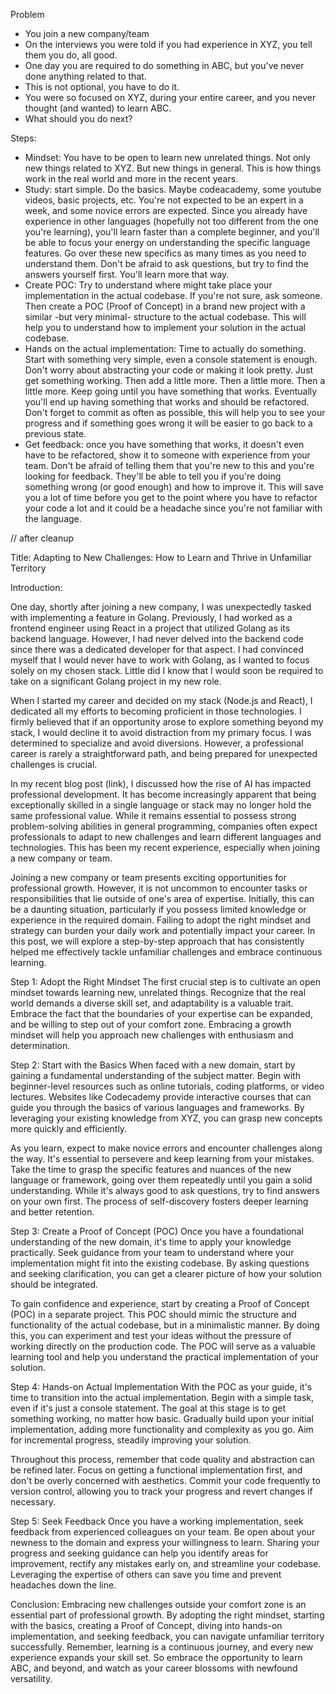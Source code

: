 Problem
- You join a new company/team
- On the interviews you were told if you had experience in XYZ, you tell them you do, all good.
- One day you are required to do something in ABC, but you've never done anything related to that.
- This is not optional, you have to do it.
- You were so focused on XYZ, during your entire career, and you never thought (and wanted) to learn ABC.
- What should you do next?

Steps:
- Mindset: You have to be open to learn new unrelated things. Not only new things related to XYZ. But new things in general. This is how things work in the real world and more in the recent years.
- Study: start simple. Do the basics. Maybe codeacademy, some youtube videos, basic projects, etc. You're not expected to be an expert in a week, and some novice errors are expected. Since you already have experience in other languages (hopefully not too different from the one you're learning), you'll learn faster than a complete beginner, and you'll be able to focus your energy on understanding the specific language features. Go over these new specifics as many times as you need to understand them. Don't be afraid to ask questions, but try to find the answers yourself first. You'll learn more that way.
- Create POC: Try to understand where might take place your implementation in the actual codebase. If you're not sure, ask someone. Then create a POC (Proof of Concept) in a brand new project with a similar -but very minimal- structure to the actual codebase. This will help you to understand how to implement your solution in the actual codebase.
- Hands on the actual implementation: Time to actually do something. Start with something very simple, even a console statement is enough. Don't worry about abstracting your code or making it look pretty. Just get something working. Then add a little more. Then a little more. Then a little more. Keep going until you have something that works. Eventually you'll end up having something that works and should be refactored. Don't forget to commit as often as possible, this will help you to see your progress and if something goes wrong it will be easier to go back to a previous state.
- Get feedback: once you have something that works, it doesn't even have to be refactored, show it to someone with experience from your team. Don't be afraid of telling them that you're new to this and you're looking for feedback. They'll be able to tell you if you're doing something wrong (or good enough) and how to improve it. This will save you a lot of time before you get to the point where you have to refactor your code a lot and it could be a headache since you're not familiar with the language.

// after cleanup

Title: Adapting to New Challenges: How to Learn and Thrive in Unfamiliar Territory

Introduction:

One day, shortly after joining a new company, I was unexpectedly tasked with implementing a feature in Golang. Previously, I had worked as a frontend engineer using React in a project that utilized Golang as its backend language. However, I had never delved into the backend code since there was a dedicated developer for that aspect. I had convinced myself that I would never have to work with Golang, as I wanted to focus solely on my chosen stack. Little did I know that I would soon be required to take on a significant Golang project in my new role.

When I started my career and decided on my stack (Node.js and React), I dedicated all my efforts to becoming proficient in those technologies. I firmly believed that if an opportunity arose to explore something beyond my stack, I would decline it to avoid distraction from my primary focus. I was determined to specialize and avoid diversions. However, a professional career is rarely a straightforward path, and being prepared for unexpected challenges is crucial.

In my recent blog post (link), I discussed how the rise of AI has impacted professional development. It has become increasingly apparent that being exceptionally skilled in a single language or stack may no longer hold the same professional value. While it remains essential to possess strong problem-solving abilities in general programming, companies often expect professionals to adapt to new challenges and learn different languages and technologies. This has been my recent experience, especially when joining a new company or team.

Joining a new company or team presents exciting opportunities for professional growth. However, it is not uncommon to encounter tasks or responsibilities that lie outside of one's area of expertise. Initially, this can be a daunting situation, particularly if you possess limited knowledge or experience in the required domain. Failing to adopt the right mindset and strategy can burden your daily work and potentially impact your career. In this post, we will explore a step-by-step approach that has consistently helped me effectively tackle unfamiliar challenges and embrace continuous learning.

Step 1: Adopt the Right Mindset
The first crucial step is to cultivate an open mindset towards learning new, unrelated things. Recognize that the real world demands a diverse skill set, and adaptability is a valuable trait. Embrace the fact that the boundaries of your expertise can be expanded, and be willing to step out of your comfort zone. Embracing a growth mindset will help you approach new challenges with enthusiasm and determination.

Step 2: Start with the Basics
When faced with a new domain, start by gaining a fundamental understanding of the subject matter. Begin with beginner-level resources such as online tutorials, coding platforms, or video lectures. Websites like Codecademy provide interactive courses that can guide you through the basics of various languages and frameworks. By leveraging your existing knowledge from XYZ, you can grasp new concepts more quickly and efficiently.

As you learn, expect to make novice errors and encounter challenges along the way. It's essential to persevere and keep learning from your mistakes. Take the time to grasp the specific features and nuances of the new language or framework, going over them repeatedly until you gain a solid understanding. While it's always good to ask questions, try to find answers on your own first. The process of self-discovery fosters deeper learning and better retention.

Step 3: Create a Proof of Concept (POC)
Once you have a foundational understanding of the new domain, it's time to apply your knowledge practically. Seek guidance from your team to understand where your implementation might fit into the existing codebase. By asking questions and seeking clarification, you can get a clearer picture of how your solution should be integrated.

To gain confidence and experience, start by creating a Proof of Concept (POC) in a separate project. This POC should mimic the structure and functionality of the actual codebase, but in a minimalistic manner. By doing this, you can experiment and test your ideas without the pressure of working directly on the production code. The POC will serve as a valuable learning tool and help you understand the practical implementation of your solution.

Step 4: Hands-on Actual Implementation
With the POC as your guide, it's time to transition into the actual implementation. Begin with a simple task, even if it's just a console statement. The goal at this stage is to get something working, no matter how basic. Gradually build upon your initial implementation, adding more functionality and complexity as you go. Aim for incremental progress, steadily improving your solution.

Throughout this process, remember that code quality and abstraction can be refined later. Focus on getting a functional implementation first, and don't be overly concerned with aesthetics. Commit your code frequently to version control, allowing you to track your progress and revert changes if necessary.

Step 5: Seek Feedback
Once you have a working implementation, seek feedback from experienced colleagues on your team. Be open about your newness to the domain and express your willingness to learn. Sharing your progress and seeking guidance can help you identify areas for improvement, rectify any mistakes early on, and streamline your codebase. Leveraging the expertise of others can save you time and prevent headaches down the line.

Conclusion:
Embracing new challenges outside your comfort zone is an essential part of professional growth. By adopting the right mindset, starting with the basics, creating a Proof of Concept, diving into hands-on implementation, and seeking feedback, you can navigate unfamiliar territory successfully. Remember, learning is a continuous journey, and every new experience expands your skill set. So embrace the opportunity to learn ABC, and beyond, and watch as your career blossoms with newfound versatility.
